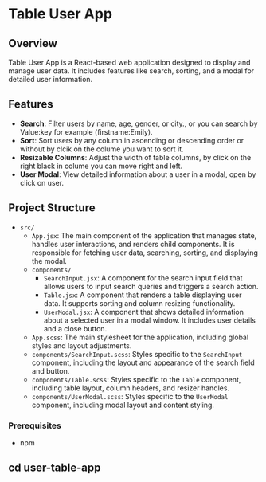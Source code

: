 # Table User App

## Overview

Table User App is a React-based web application designed to display and manage user data. It includes features like search, sorting, and a modal for detailed user information.

## Features

- **Search**: Filter users by name, age, gender, or city., or you can search by Value:key for example (firstname:Emily).
- **Sort**: Sort users by any column in ascending or descending order or without by clcik on the colume you want to sort it.
- **Resizable Columns**: Adjust the width of table columns, by click on the right black in colume you can move right and left.
- **User Modal**: View detailed information about a user in a modal, open by click on user.

## Project Structure

- `src/`
  - `App.jsx`: The main component of the application that manages state, handles user interactions, and renders child components. It is responsible for fetching user data, searching, sorting, and displaying the modal.
  - `components/`
    - `SearchInput.jsx`: A component for the search input field that allows users to input search queries and triggers a search action.
    - `Table.jsx`: A component that renders a table displaying user data. It supports sorting and column resizing functionality.
    - `UserModal.jsx`: A component that shows detailed information about a selected user in a modal window. It includes user details and a close button.
  - `App.scss`: The main stylesheet for the application, including global styles and layout adjustments.
  - `components/SearchInput.scss`: Styles specific to the `SearchInput` component, including the layout and appearance of the search field and button.
  - `components/Table.scss`: Styles specific to the `Table` component, including table layout, column headers, and resizer handles.
  - `components/UserModal.scss`: Styles specific to the `UserModal` component, including modal layout and content styling.

### Prerequisites

- npm

## cd user-table-app
